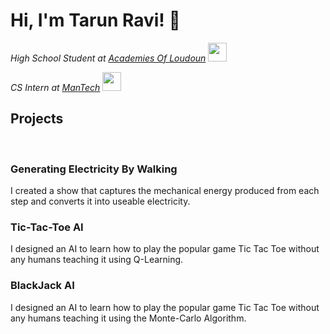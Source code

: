 <h1> Hi, I'm Tarun Ravi! 👋 </h2>

*High School Student at [Academies Of Loudoun](https://www.lcps.org/acl)* <img src="https://media.giphy.com/media/fYSnHlufseco8Fh93Z/giphy.gif" width="30">

*CS Intern at [ManTech](https://www.mantech.com/mantech-welcomes-its-inaugural-class-dfend-summer-interns)* <img src="https://media.giphy.com/media/WUlplcMpOCEmTGBtBW/giphy.gif" width="30"> 

<h2> Projects </h2>
&nbsp;&nbsp;&nbsp;&nbsp;&nbsp;&nbsp;<h3> Generating Electricity By Walking </h3>
I created a show that captures the mechanical energy produced from each step and converts it into useable electricity.

<h3> Tic-Tac-Toe AI </h3>
I designed an AI to learn how to play the popular game Tic Tac Toe without any humans teaching it using Q-Learning. 

<h3> BlackJack AI </h3>
I designed an AI to learn how to play the popular game Tic Tac Toe without any humans teaching it using the Monte-Carlo Algorithm. 
